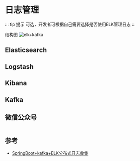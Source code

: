 # 日志管理

::: tip 提示
可选，开发者可根据自己需要选择是否使用ELK管理日志
:::

结构图
![elk+kafka](/xiaper.io/image/elk-kafka.jpeg)

## Elasticsearch

## Logstash

## Kibana

## Kafka

## 微信公众号

<img :src="$withBase('/image/qrcode_xiaperio_430.jpg')" style="width:250px;"/>

## 参考

- [SpringBoot+kafka+ELK分布式日志收集](https://yq.aliyun.com/articles/645316)
